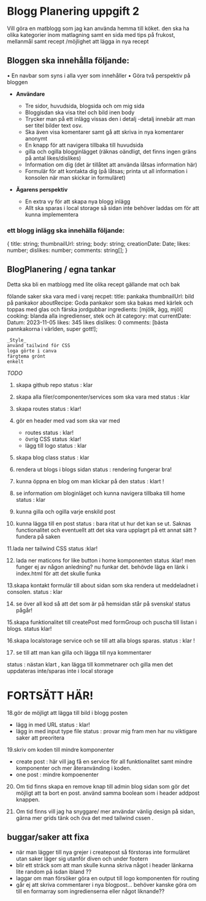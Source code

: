  
 # Blogg Planering uppgift 2

Vill göra en matblogg som jag kan använda hemma till köket. den ska ha olika kategorier inom matlagning samt en sida med tips på frukost, mellanmål samt recept /möjlighet att lägga in nya recept 

 ## Bloggen ska innehålla följande:
• En navbar som syns i alla vyer som innehåller
• Göra två perspektiv på bloggen

- **Användare**
   - Tre sidor, huvudsida, blogsida och om mig sida
   - Bloggisdan ska visa titel och bild inen body
   - Trycker man på ett inlägg vissas den i detalj -detalj innebär att man ser titel bilder text osv.
   - Ska även visa komentarer samt gå att skriva in nya komentarer anonymt
   - En knapp för att navigera tillbaka till huvudsida
   - gilla och ogilla blogginlägget (räknas oändligt, det finns ingen gräns på antal likes/dislikes)
   - Information om dig (det är tillåtet att använda låtsas information här)
   - Formulär för att kontakta dig (på låtsas; printa ut all information i konsolen när man skickar in formuläret)

- **Ägarens perspektiv**
   - En extra vy för att skapa nya blogg inlägg
   - Allt ska sparas i local storage så sidan inte behöver laddas om för att kunna implememtera

 ### ett blogg inlägg ska innehälla följande: 

{
title: string;
thumbnailUrl: string;
body: string;
creationDate: Date;
likes: number;
dislikes: number;
comments: string[];
}

 ## BlogPlanering / egna tankar 
  Detta ska bli en matblogg med lite olika recept gällande mat och bak

  fölande saker ska vara med i varej recpet: 
    title: pankaka
    thumbnailUrl: bild på pankakor
    aboutRecipe: Goda pankakor som ska bakas med kärlek och toppas med glas och färska jordgubbar 
    ingredients: [mjölk, ägg, mjöl]
    cooking: blanda alla ingredienser, stek och ät 
    category: mat
    currentDate: Datum: 2023-11-05
    likes: 345 likes
    dislikes: 0
    comments: [bästa pannkakorna i världen, super gott!];

    _Style_
    använd tailwind för CSS 
    loga görte i canva 
    färgtema grönt 
    enkelt 
_TODO_

1. skapa github repo
status : klar
2. skapa alla filer/componenter/services som ska vara med
status : klar

3. skapa routes 
status : klar! 

4. gör en header med vad som ska var med
   - routes 
   status : klar! 
   - övrig CSS 
   status  :klar!
   - lägg till logo 
   status : klar 

5.  skapa blog class
   status : klar

6.  rendera ut blogs i blogs sidan
   status : rendering fungerar bra!

7.   kunna öppna en blog om man klickar på den 
status : klart !

8.   se information om bloginläget och kunna navigera tillbaka till home
      status : klar 
9.   kunna gilla och ogilla varje enskild post

10.  kunna lägga till en post
status : bara ritat ut hur det kan se ut. Saknas functionalitet och eventuellt att det ska vara upplagrt på ett annat sätt ? fundera på saken

11.lada ner tailwind CSS status :klar! 

12. lada ner maticons for like button i home komponenten 
 status :klar! men funger ej av någon anledning? nu funkar det. behövde läga en länk i index.html för att det skulle funka

 13.skapa kontakt formulär till about sidan som ska rendera ut meddeladnet i consolen.
 status : klar

14. se över all kod så att det som är på hemsidan står på svenska! 
 status pågår!

15.skapa funktionalitet till createPost med formGroup och puscha till listan  i blogs.
status klar!

16.skapa localstorage service och se till att alla blogs sparas.
status : klar !


17. se till att man kan gilla och lägga till nya kommentarer

status : nästan klart , kan lägga till kommetnarer och gilla men det uppdateras inte/sparas inte i local storage 

# FORTSÄTT HÄR! 
18.gör de möjligt att lägga till bild i blogg posten
   - lägg in med URL status : klar! 
   - lägg in med input type file status : provar mig fram men har nu viktigare saker att preoritera

19.skriv om koden till mindre komponenter
   - create post : här vill jag få en service för all funktionalitet samt mindre komponenter och mer återanvänding i koden.   
   - one post : mindre kompoenenter

20. Om tid finns skapa en remove knap till admin blog sidan som gör det möjligt att ta bort en post. använd samma boolean som i header addpost knappen. 

21. Om tid finns vill jag ha snyggare/ mer användar vänlig design på sidan, gärna mer grids tänk och öva det med tailwind cssen . 



## buggar/saker att fixa 

- när man lägger till nya grejer i createpost så förstoras inte formuläret utan saker läger sig utanför diven och under footern
- blir ett sträck som att man skulle kunna skriva något i header länkarna lite random på isdan ibland ??
- laggar om man försöker göra en output till logo komponenten för routing 
- går ej att skriva commentarer i nya blogpost... behöver kanske göra om till en formarray som ingredienserna eller något liknande?? 

